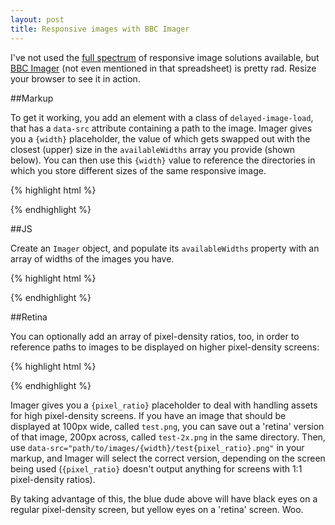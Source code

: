 ```yaml
---
layout: post
title: Responsive images with BBC Imager
---
```


I've not used the [full spectrum](https://docs.google.com/spreadsheet/ccc?key=0Al0lI17fOl9DdDgxTFVoRzFpV3VCdHk2NTBmdVI2OXc#gid=0) of responsive image solutions available, but [BBC Imager](https://github.com/BBC-News/Imager.js/) (not even mentioned in that spreadsheet) is pretty rad. Resize your browser to see it in action.

<div>
  <div class="delayed-image-load" data-src="/public/assets/images/140319/{width}/blinky{pixel_ratio}.png" data-alt="PacMan ghost"></div>
</div>

<script>
  new Imager({ availableWidths: [200, 400, 600, 800], availablePixelRatios: [1, 2] });
</script>

##Markup

To get it working, you add an element with a class of `delayed-image-load`, that has a `data-src` attribute containing a path to the image. Imager gives you a `{width}` placeholder, the value of which gets swapped out with the closest (upper) size in the `availableWidths` array you provide (shown below). You can then use this `{width}` value to reference the directories in which you store different sizes of the same responsive image.

{% highlight html %}
<div>
  <div class="delayed-image-load" data-src="path/to/images/{width}/test.png" data-alt="alternative text"></div>
</div>
{% endhighlight %}

##JS

Create an `Imager` object, and populate its `availableWidths` property with an array of widths of the images you have.

{% highlight html %}
<script>
  new Imager({ availableWidths: [200, 400, 600, 800] });
</script>
{% endhighlight %}

##Retina

You can optionally add an array of pixel-density ratios, too, in order to reference paths to images to be displayed on higher pixel-density screens:

{% highlight html %}
<script>
  new Imager({ availableWidths: [200, 400, 600, 800], availablePixelRatios: [1, 2] });
</script>
{% endhighlight %}

Imager gives you a `{pixel_ratio}` placeholder to deal with handling assets for high pixel-density screens. If you have an image that should be displayed at 100px wide, called `test.png`, you can save out a 'retina' version of that image, 200px across, called `test-2x.png` in the same directory. Then, use `data-src="path/to/images/{width}/test{pixel_ratio}.png"` in your markup, and Imager will select the correct version, depending on the screen being used (`{pixel_ratio}` doesn't output anything for screens with 1:1 pixel-density ratios).

By taking advantage of this, the blue dude above will have black eyes on a regular pixel-density screen, but yellow eyes on a 'retina' screen. Woo.